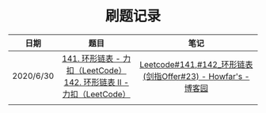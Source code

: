 <h1 align="center">
    刷题记录
</h1>

|   日期    |                             题目                             |                             笔记                             |
| :-------: | :----------------------------------------------------------: | :----------------------------------------------------------: |
| 2020/6/30 | [141. 环形链表 - 力扣（LeetCode）](https://leetcode-cn.com/problems/linked-list-cycle/)<br>   [142. 环形链表 II - 力扣（LeetCode）](https://leetcode-cn.com/problems/linked-list-cycle-ii/) | [Leetcode#141,#142_环形链表(剑指Offer#23) - Howfar's - 博客园](https://www.cnblogs.com/Howfars/p/13214117.html) |
|           |                                                              |                                                              |



